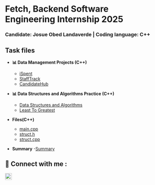 <h1>Fetch, Backend Software Engineering Internship 2025</h1>
<h3>Candidate: Josue Obed Landaverde | Coding language: C++</h3>

<h2>Task files</h2>

- <b>📊 Data Management Projects (C++)</b>
  - [iSpent](https://github.com/jlndvr/ispent)
  - [StaffTrack](https://github.com/jlndvr/Candidate-Dequeue-Manager)
  - [CandidateHub](https://github.com/jlndvr/Candidate-Linked-List-Manager)
- <b>📊 Data Structures and Algorithms Practice (C++)</b>
  - [Data Structures and Algorithms](https://github.com/jlndvr/Data-Structures-and-Algorithms-Practice-)
  - [Least To Greatest](https://github.com/jlndvr/Least-to-Greatest)
    
- <b>Files(C++)</b>
  - [main.cpp](https://github.com/jlndvr/Fetch-BE-C-/blob/main/main.cpp)
  - [struct.h](https://github.com/jlndvr/Fetch-BE-C-/blob/main/struct.h)
  - [struct.cpp](https://github.com/jlndvr/Fetch-BE-C-/blob/main/struct.cpp)
- <b>Summary</b>
  -[Summary](https://github.com/jlndvr/Fetch-BE-C-/blob/main/Summary.txt)
  
<h2> 🤳 Connect with me :</h2>

[<img align="left" alt="JosueLandaverde | LinkedIn" width="22px" src="https://upload.wikimedia.org/wikipedia/commons/c/ca/LinkedIn_logo_initials.png" />][linkedin]

[linkedin]: https://www.linkedin.com/in/jlndvr

